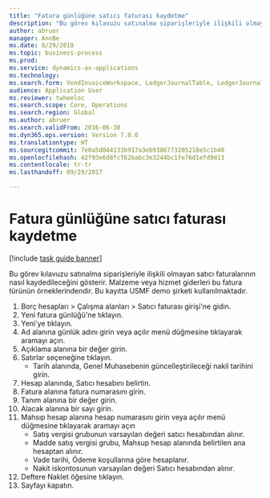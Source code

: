 ```yaml
--- 
title: "Fatura günlüğüne satıcı faturası kaydetme"
description: "Bu görev kılavuzu satınalma siparişleriyle ilişkili olmayan satıcı faturalarının nasıl kaydedileceğini gösterir."
author: abruer
manager: AnnBe
ms.date: 8/29/2018
ms.topic: business-process
ms.prod: 
ms.service: dynamics-ax-applications
ms.technology: 
ms.search.form: VendInvoiceWorkspace, LedgerJournalTable, LedgerJournalTransVendInvoice
audience: Application User
ms.reviewer: twheeloc
ms.search.scope: Core, Operations
ms.search.region: Global
ms.author: abruer
ms.search.validFrom: 2016-06-30
ms.dyn365.ops.version: Version 7.0.0
ms.translationtype: HT
ms.sourcegitcommit: 7e0a5d044133b917a3eb9386773205218e5c1b40
ms.openlocfilehash: 42f93e6d8fcf62babc3e3244bc1fe76d1efd9d13
ms.contentlocale: tr-tr
ms.lasthandoff: 09/29/2017

---
```

# <a name="record-a-vendor-invoice-in-the-invoice-journal"></a>Fatura günlüğüne satıcı faturası kaydetme

[!include [task guide banner](../../includes/task-guide-banner.md)]

Bu görev kılavuzu satınalma siparişleriyle ilişkili olmayan satıcı faturalarının nasıl kaydedileceğini gösterir. Malzeme veya hizmet giderleri bu fatura türünün örneklerindendir.  Bu kayıtta USMF demo şirketi kullanılmaktadır.

1. Borç hesapları > Çalışma alanları > Satıcı faturası girişi'ne gidin.
2. Yeni fatura günlüğü'ne tıklayın.
3. Yeni'ye tıklayın.
4. Ad alanına günlük adını girin veya açılır menü düğmesine tıklayarak aramayı açın.
5. Açıklama alanına bir değer girin.
6. Satırlar seçeneğine tıklayın.
    * Tarih alanında, Genel Muhasebenin güncelleştirileceği nakil tarihini girin.  
7. Hesap alanında, Satıcı hesabını belirtin.
8. Fatura alanına fatura numarasını girin.
9. Tanım alanına bir değer girin.
10. Alacak alanına bir sayı girin.
11. Mahsıp hesap alanına hesap numarasını girin veya açılır menü düğmesine tıklayarak aramayı açın
    * Satış vergisi grubunun varsayılan değeri satıcı hesabından alınır.  
    * Madde satış vergisi grubu, Mahsup hesap alanında belirtilen ana hesaptan alınır.  
    * Vade tarihi, Ödeme koşullarına göre hesaplanır.  
    * Nakit iskontosunun varsayılan değeri Satıcı hesabından alınır.  
12. Deftere Naklet öğesine tıklayın.
13. Sayfayı kapatın.


